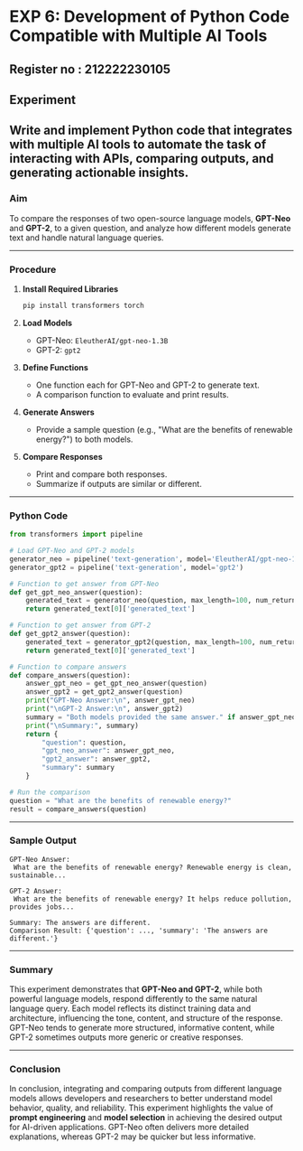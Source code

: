 # **EXP 6: Development of Python Code Compatible with Multiple AI Tools**
## Register no : 212222230105
## **Experiment**

Write and implement Python code that integrates with multiple AI tools to automate the task of interacting with APIs, comparing outputs, and generating actionable insights.
---

### **Aim**

To compare the responses of two open-source language models, **GPT-Neo** and **GPT-2**, to a given question, and analyze how different models generate text and handle natural language queries.

---

### **Procedure**

1. **Install Required Libraries**

   ```bash
   pip install transformers torch
   ```

2. **Load Models**

   * GPT-Neo: `EleutherAI/gpt-neo-1.3B`
   * GPT-2: `gpt2`

3. **Define Functions**

   * One function each for GPT-Neo and GPT-2 to generate text.
   * A comparison function to evaluate and print results.

4. **Generate Answers**

   * Provide a sample question (e.g., "What are the benefits of renewable energy?") to both models.

5. **Compare Responses**

   * Print and compare both responses.
   * Summarize if outputs are similar or different.

---

### **Python Code**

```python
from transformers import pipeline

# Load GPT-Neo and GPT-2 models
generator_neo = pipeline('text-generation', model='EleutherAI/gpt-neo-1.3B')
generator_gpt2 = pipeline('text-generation', model='gpt2')

# Function to get answer from GPT-Neo
def get_gpt_neo_answer(question):
    generated_text = generator_neo(question, max_length=100, num_return_sequences=1)
    return generated_text[0]['generated_text']

# Function to get answer from GPT-2
def get_gpt2_answer(question):
    generated_text = generator_gpt2(question, max_length=100, num_return_sequences=1)
    return generated_text[0]['generated_text']

# Function to compare answers
def compare_answers(question):
    answer_gpt_neo = get_gpt_neo_answer(question)
    answer_gpt2 = get_gpt2_answer(question)
    print("GPT-Neo Answer:\n", answer_gpt_neo)
    print("\nGPT-2 Answer:\n", answer_gpt2) 
    summary = "Both models provided the same answer." if answer_gpt_neo == answer_gpt2 else "The answers are different."
    print("\nSummary:", summary)
    return {
        "question": question,
        "gpt_neo_answer": answer_gpt_neo,
        "gpt2_answer": answer_gpt2,
        "summary": summary
    }

# Run the comparison
question = "What are the benefits of renewable energy?"
result = compare_answers(question)
```
---
### **Sample Output**

```
GPT-Neo Answer:
 What are the benefits of renewable energy? Renewable energy is clean, sustainable...

GPT-2 Answer:
 What are the benefits of renewable energy? It helps reduce pollution, provides jobs...

Summary: The answers are different.
Comparison Result: {'question': ..., 'summary': 'The answers are different.'}
```
---
### **Summary**

This experiment demonstrates that **GPT-Neo and GPT-2**, while both powerful language models, respond differently to the same natural language query. Each model reflects its distinct training data and architecture, influencing the tone, content, and structure of the response. GPT-Neo tends to generate more structured, informative content, while GPT-2 sometimes outputs more generic or creative responses.

---

### **Conclusion**

In conclusion, integrating and comparing outputs from different language models allows developers and researchers to better understand model behavior, quality, and reliability. This experiment highlights the value of **prompt engineering** and **model selection** in achieving the desired output for AI-driven applications. GPT-Neo often delivers more detailed explanations, whereas GPT-2 may be quicker but less informative.
